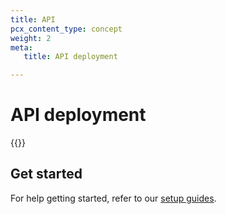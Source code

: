 ```yaml
---
title: API
pcx_content_type: concept
weight: 2
meta:
   title: API deployment

---
```


# API deployment

{{<render file="_setup-api-overview.md">}}

## Get started

For help getting started, refer to our [setup guides](/email-security/deployment/api/setup/).